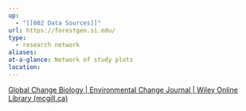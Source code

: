 ```yaml
---
up:
  - "[[002 Data Sources]]"
url: https://forestgeo.si.edu/
type:
  - research network
aliases: 
at-a-glance: Network of study plots
location: 
---
```

[Global Change Biology | Environmental Change Journal | Wiley Online Library (mcgill.ca)](https://onlinelibrary-wiley-com.proxy3.library.mcgill.ca/doi/full/10.1111/gcb.12712)